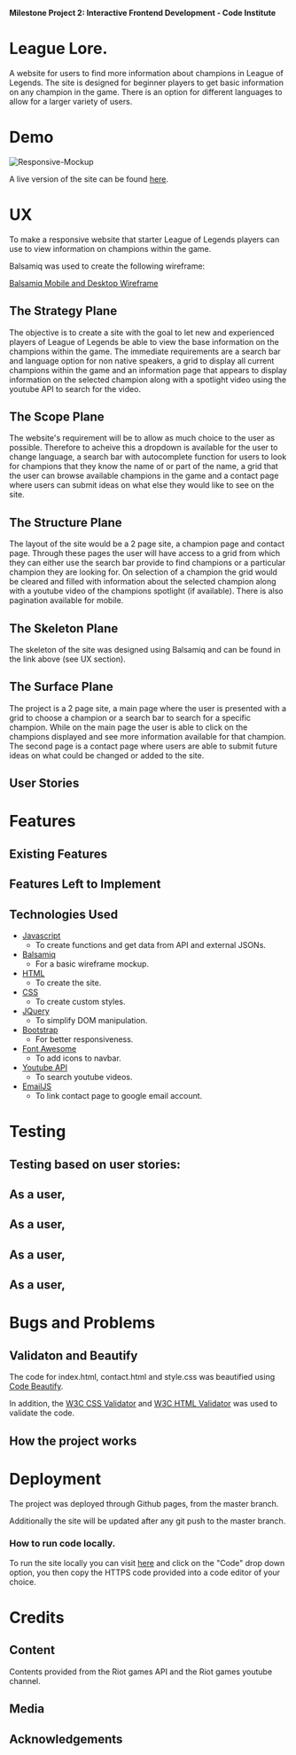 **Milestone Project 2: Interactive Frontend Development - Code Institute**

# League Lore.

A website for users to find more information about champions in League of Legends. The site is designed for beginner players 
to get basic information on any champion in the game.  There is an option for different languages to allow for a larger variety 
of users.

# Demo

![Responsive-Mockup](https://github.com/bob134552/LeagueLore/blob/master/assets/images/mockup/responsive_mockup.jpg)

A live version of the site can be found [here](https://bob134552.github.io/LeagueLore/). 

# UX

To make a responsive website that starter League of Legends players can use to view information on champions within the game.

Balsamiq was used to create the following wireframe:

[Balsamiq Mobile and Desktop Wireframe](https://github.com/bob134552/LeagueLore/blob/master/assets/wireframe/LeagueLoreWF.pdf)

## The Strategy Plane

The objective is to create a site with the goal to let new and experienced players of League of Legends be able to view the base information
on the champions within the game. The immediate requirements are a search bar and language option for non native speakers, a grid to display 
all current champions within the game and an information page that appears to display information on the selected champion along with a spotlight
video using the youtube API to search for the video.

## The Scope Plane

The website's requirement will be to allow as much choice to the user as possible. Therefore to acheive this a dropdown is available for the user to change language,
a search bar with autocomplete function for users to look for champions that they know the name of or part of the name, a grid that the user can browse available champions in the game
and a contact page where users can submit ideas on what else they would like to see on the site.

## The Structure Plane

The layout of the site would be a 2 page site, a champion page and contact page. Through these pages
the user will have access to a grid from which they can either use the search bar provide to find champions or
a particular champion they are looking for. On selection of a champion the grid would be cleared and filled with
information about the selected champion along with a youtube video of the champions spotlight (if available). There is also pagination available for mobile.

## The Skeleton Plane

The skeleton of the site was designed using Balsamiq and can be found in the link above (see UX section).

## The Surface Plane

The project is a 2 page site, a main page where the user is presented with a grid to choose a champion or a search bar to search
for a specific champion. While on the main page the user is able to click on the champions displayed and see more information
available for that champion. The second page is a contact page where users are able to submit future ideas on what could be changed
or added to the site.

## User Stories


# Features


## Existing Features


## Features Left to Implement


## Technologies Used

- [Javascript](https://en.wikipedia.org/wiki/JavaScript)
  - To create functions and get data from API and external JSONs.
- [Balsamiq](https://balsamiq.com/)
  - For a basic wireframe mockup.
- [HTML](https://en.wikipedia.org/wiki/HTML)
  - To create the site.
- [CSS](https://en.wikipedia.org/wiki/Cascading_Style_Sheets)
  - To create custom styles.
- [JQuery](https://jquery.com)
  - To simplify DOM manipulation.
- [Bootstrap](https://getbootstrap.com/)
  - For better responsiveness.
- [Font Awesome](https://fontawesome.com/)
  - To add icons to navbar.
- [Youtube API](https://developers.google.com/youtube/v3)
  - To search youtube videos.
- [EmailJS](https://www.emailjs.com/)
  - To link contact page to google email account.

# Testing

## Testing based on user stories:

## As a user, 

## As a user, 

## As a user, 

## As a user, 


# Bugs and Problems


## Validaton and Beautify

The code for index.html, contact.html and style.css was beautified using [Code Beautify](https://codebeautify.org/).

In addition, the [W3C CSS Validator](https://jigsaw.w3.org/css-validator/) and [W3C HTML Validator](https://validator.w3.org/#validate_by_input+with_options) was used to validate the code.

## How the project works


# Deployment

The project was deployed through Github pages, from the master branch.

Additionally the site will be updated after any git push to the master branch.


### How to run code locally.

To run the site locally you can visit [here]() and click on the "Code" drop down option, you then copy the HTTPS code provided into a code editor of your choice.

# Credits

## Content

Contents provided from the Riot games API and the Riot games youtube channel.

## Media



## Acknowledgements
